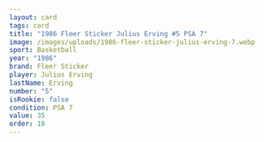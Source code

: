 ```yaml
---
layout: card
tags: card
title: "1986 Fleer Sticker Julius Erving #5 PSA 7"
image: /images/uploads/1986-fleer-sticker-julius-erving-7.webp
sport: Basketball
year: "1986"
brand: Fleer Sticker
player: Julius Erving
lastName: Erving
number: "5"
isRookie: false
condition: PSA 7
value: 35
order: 10
---
```

